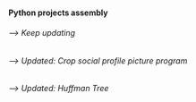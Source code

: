 #### Python projects assembly
###### --> Keep updating
###### --> Updated: Crop social profile picture program
###### --> Updated: Huffman Tree
